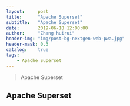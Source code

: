 ```yaml
---
layout:     post
title:      "Apache Superset"
subtitle:   "Apache Superset"
date:       2019-06-18 12:00:00
author:     "Zhang huirui"
header-img: "img/post-bg-nextgen-web-pwa.jpg"
header-mask: 0.3
catalog:    true
tags:
    - Apache Superset
---
```


> Apache Superset

## Apache Superset
